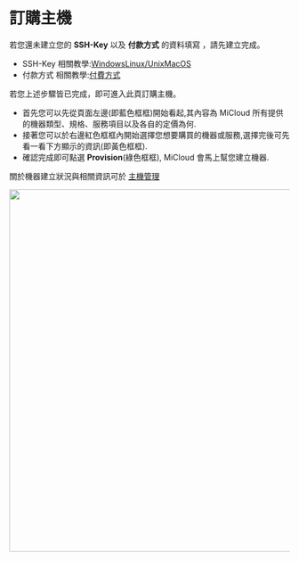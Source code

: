 訂購主機
===

若您還未建立您的 __SSH-Key__ 以及 __付款方式__ 的資料填寫 ，請先建立完成。


* SSH-Key 相關教學:[Windows](index.html?page=SSH+KeyGen+Connect+Tutorial-Windows.md)[Linux/Unix](index.html?page=SSH+KeyGen+Connect+Tutorial-Linux+or+Unix.md)[MacOS](index.html?page=SSH+KeyGen+Connect+Tutorial-MacOS.md)
* 付款方式 相關教學:[付費方式](index.html?page=Pay+way.md)




若您上述步驟皆已完成，即可進入此頁訂購主機。


*  首先您可以先從頁面左邊(即藍色框框)開始看起,其內容為 MiCloud 所有提供的機器類型、規格、服務項目以及各自的定價為何.
*  接著您可以於右邊紅色框框內開始選擇您想要購買的機器或服務,選擇完後可先看一看下方顯示的資訊(即黃色框框).
*  確認完成即可點選 __Provision__(綠色框框), MiCloud 會馬上幫您建立機器.

關於機器建立狀況與相關資訊可於 [主機管理](index.html?page=Manage+your+Machines.md)

<img src='images/Order+a+Machine-p1+-5.png' width='650' align='center'/>
